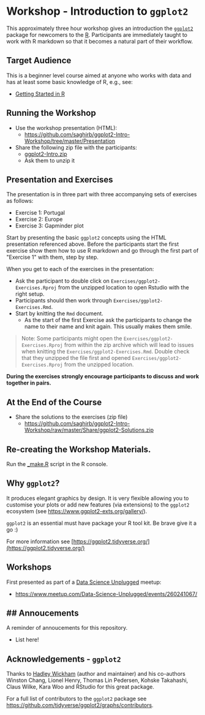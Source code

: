 # Workshop - Introduction to `ggplot2`

This approximately three hour workshop gives an introduction the
[`ggplot2`](https://ggplot2.tidyverse.org/) package for newcomers to the 
[R](https://www.r-project.org/). Participants are immediately taught to work with R 
markdown so that it becomes a natural part of their workflow.

## Target Audience

This is a beginner level course aimed at anyone who works with data and has at least 
some basic knowledge of R, e.g., see:

- [Getting Started in R](https://ilustat.com/shared/Getting-Started-in-R.pdf)

## Running the Workshop 

- Use the workshop presentation (HTML):
    + https://github.com/saghirb/ggplot2-Intro-Workshop/tree/master/Presentation
- Share the following zip file with the participants:
    + [ggplot2-Intro.zip](https://github.com/saghirb/ggplot2-Intro-Workshop/blob/master/Share/ggplot2-Intro.zip)
    + Ask them to unzip it
    
## Presentation and Exercises

The presentation is in three part with three accompanying sets of exercises as follows:

- Exercise 1: Portugal
- Exercise 2: Europe
- Exercise 3: Gapminder plot

Start by presenting the basic `ggplot2` concepts using the HTML presentation referenced 
above. Before the participants start the first exercise show them how to use R markdown 
and go through the first part of "Exercise 1" with them, step by step.

When you get to each of the exercises in the presentation:

- Ask the participant to double click on `Exercises/ggplot2-Exercises.Rproj` from 
  the unzipped location to open  Rstudio with the right setup.
- Participants should then work through `Exercises/ggplot2-Exercises.Rmd`.
- Start by knitting the `Rmd` document.
    + As the start of the first Exercise ask the participants to change the name to 
    their name and knit again. This usually makes them smile.
  
  
> Note: Some participants might open the `Exercises/ggplot2-Exercises.Rproj` from within the zip archive which will lead to issues when knitting the `Exercises/ggplot2-Exercises.Rmd`. Double check that they unzipped the file first and opened `Exercises/ggplot2-Exercises.Rproj` from the unzipped location.

**During the exercises strongly encourage participants to discuss and work together in pairs.**
  
## At the End of the Course

- Share the solutions to the exercises (zip file)
    + https://github.com/saghirb/ggplot2-Intro-Workshop/raw/master/Share/ggplot2-Solutions.zip

## Re-creating the Workshop Materials.

Run the [_make.R](https://github.com/saghirb/ggplot2-Intro-Workshop/blob/master/_make.R) 
script in the R console.

## Why `ggplot2`?

It produces elegant graphics by design. It is very flexible allowing you to customise your
plots or add new features (via extensions) to the `ggplot2` ecosystem (see https://www.ggplot2-exts.org/gallery/).

`ggplot2` is an essential must have package your R tool kit. Be brave give it a go :)

For more information see [https://ggplot2.tidyverse.org/](https://ggplot2.tidyverse.org/)

## Workshops

First presented as part of a [Data Science Unplugged](https://dsup.org/) meetup:
 
- https://www.meetup.com/Data-Science-Unplugged/events/260241067/

## ## Annoucements

A reminder of annoucements for this repository.

- List here! 

## Acknowledgements - `ggplot2`

Thanks to [Hadley Wickham](https://github.com/hadley) (author and maintainer) and his
co-authors Winston Chang, Lionel Henry, Thomas Lin Pedersen, Kohske Takahashi, 
Claus Wilke, Kara Woo and RStudio for this great package. 

For a full list of contributors to the `ggplot2` package see
https://github.com/tidyverse/ggplot2/graphs/contributors.

